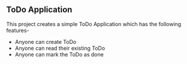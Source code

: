 ## ToDo Application

This project creates a simple ToDo Application which has the following features-

- Anyone can create ToDo
- Anyone can read their existing ToDo
- Anyone can mark the ToDo as done